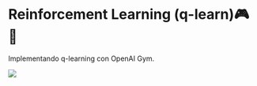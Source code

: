 # Reinforcement Learning (q-learn)🎮🎲

Implementando q-learning con OpenAI Gym.

![](https://media3.giphy.com/media/b7lp44pNiRqsU/200.webp?cid=ecf05e47vyryygdqt4z2vttbaflt64kbmvyspubiugfjzm89&ep=v1_gifs_search&rid=200.webp&ct=g)